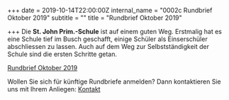 +++
date = 2019-10-14T22:00:00Z
internal_name = "0002c Rundbrief Oktober 2019"
subtitle = ""
title = "Rundbrief Oktober 2019"

+++
Die **St. John Prim.-Schule** ist auf einem guten Weg. Erstmalig hat es eine Schule tief im Busch geschafft, einige Schüler als Einserschüler abschliessen zu lassen. Auch auf dem Weg zur Selbstständigkeit der Schule sind die ersten Schritte getan.

[Rundbrief Oktober 2019](/uploads/rundbrief_2019-10.pdf)

Wollen Sie sich für künftige Rundbriefe anmelden? Dann kontaktieren Sie uns mit Ihrem Anliegen: [Kontakt](https://projekthilfe-uganda.github.io/news/verein/kontakt "Kontaktinformationen")